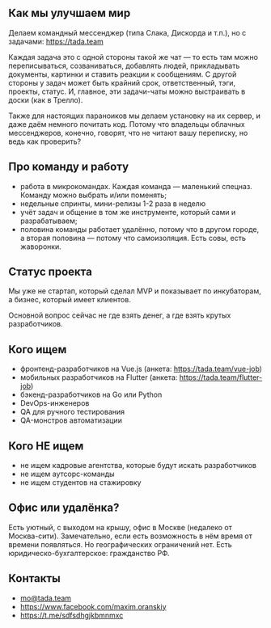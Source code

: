 ## Как мы улучшаем мир
Делаем командный мессенджер (типа Слака, Дискорда и т.п.), но с задачами: https://tada.team

Каждая задача это с одной стороны такой же чат — то есть там можно переписываться, созваниваться, добавлять людей, прикладывать документы, картинки и ставить реакции к сообщениям. С другой стороны у задач может быть крайний срок, ответственный, тэги, проекты, статус. И, главное, эти задачи-чаты можно выстраивать в доски (как в Трелло). 

Также для настоящих параноиков мы делаем установку на их сервер, и даже даём немного почитать код. Потому что владельцы облачных мессенджеров, конечно, говорят, что не читают вашу переписку, но ведь как проверить?

## Про команду и работу
 - работа в микрокомандах. Каждая команда — маленький спецназ. Команду можно выбрать и/или поменять;
 - недельные спринты, мини-релизы 1-2 раза в неделю
 - учёт задач и общение в том же инструменте, который сами и разрабатываем;
 - половина команды работает удалённо, потому что в другом городе, а вторая половина — потому что самоизоляция. Есть совы, есть жаворонки.

## Статус проекта
Мы уже не стартап, который сделал MVP и показывает по инкубаторам, а бизнес, который имеет клиентов. 

Основной вопрос сейчас не где взять денег, а где взять крутых разработчиков.

## Кого ищем
- фронтенд-разработчиков на Vue.js (анкета: https://tada.team/vue-job)
- мобильных разработчиков на Flutter (анкета: https://tada.team/flutter-job)
- бэкенд-разработчиков на Go или Python
- DevOps-инженеров
- QA для ручного тестирования
- QA-монстров автоматизации

## Кого НЕ ищем
 - не ищем кадровые агентства, которые будут искать разработчиков
 - не ищем аутсорс-команды 
 - не ищем студентов на стажировку

## Офис или удалёнка?
Есть уютный, с выходом на крышу, офис в Москве (недалеко от Москва-сити). Замечательно, если есть возможность в нём время от времени появляться. Но географических ограничений нет. Есть юридическо-бухгалтерское: гражданство РФ.

## Контакты
 - mo@tada.team
 - https://www.facebook.com/maxim.oranskiy
 - https://t.me/sdfsdhgjkbmnmxc
 
